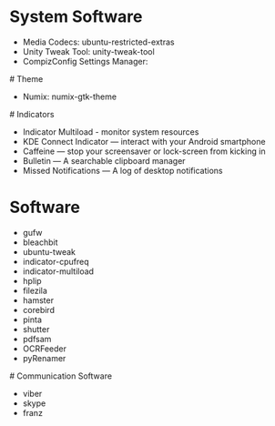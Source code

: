 # System Software
* Media Codecs: ubuntu-restricted-extras
* Unity Tweak Tool: unity-tweak-tool
* CompizConfig Settings Manager:

# Theme
* Numix: numix-gtk-theme

# Indicators
* Indicator Multiload - monitor system resources
* KDE Connect Indicator — interact with your Android smartphone
* Caffeine — stop your screensaver or lock-screen from kicking in
* Bulletin — A searchable clipboard manager
* Missed Notifications — A log of desktop notifications

# Software
* gufw
* bleachbit
* ubuntu-tweak
* indicator-cpufreq
* indicator-multiload
* hplip
* filezila
* hamster
* corebird
* pinta
* shutter
* pdfsam
* OCRFeeder
* pyRenamer

# Communication Software
* viber
* skype
* franz
